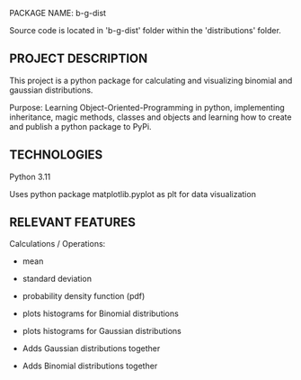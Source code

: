 PACKAGE NAME: b-g-dist

Source code is located in 'b-g-dist' folder within the 'distributions' folder.

PROJECT DESCRIPTION
-----------------------
This project is a python package for calculating and visualizing binomial and gaussian distributions.

Purpose: Learning Object-Oriented-Programming in python, implementing inheritance, magic methods, classes and objects and learning how to create and publish a python package to PyPi.


TECHNOLOGIES
-----------------------
Python 3.11

Uses python package matplotlib.pyplot as plt for data visualization


RELEVANT FEATURES
-----------------------
Calculations / Operations:

  - mean

  - standard deviation

  - probability density function (pdf)

  - plots histograms for Binomial distributions

  - plots histograms for Gaussian distributions

  - Adds Gaussian distributions together

  - Adds Binomial distributions together
